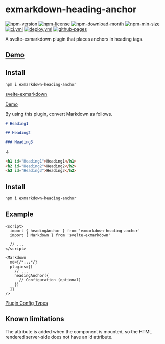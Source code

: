 <!----- BEGIN GHOST DOCS HEADER ----->

# exmarkdown-heading-anchor

[![npm-version](https://img.shields.io/npm/v/exmarkdown-heading-anchor)](https://npmjs.com/package/exmarkdown-heading-anchor) [![npm-license](https://img.shields.io/npm/l/exmarkdown-heading-anchor)](https://npmjs.com/package/exmarkdown-heading-anchor) [![npm-download-month](https://img.shields.io/npm/dm/exmarkdown-heading-anchor)](https://npmjs.com/package/exmarkdown-heading-anchor) [![npm-min-size](https://img.shields.io/bundlephobia/min/exmarkdown-heading-anchor)](https://npmjs.com/package/exmarkdown-heading-anchor) [![ci.yml](https://github.com/jill64/exmarkdown-heading-anchor/actions/workflows/ci.yml/badge.svg)](https://github.com/jill64/exmarkdown-heading-anchor/actions/workflows/ci.yml) [![deploy.yml](https://github.com/jill64/exmarkdown-heading-anchor/actions/workflows/deploy.yml/badge.svg)](https://github.com/jill64/exmarkdown-heading-anchor/actions/workflows/deploy.yml) [![github-pages](https://img.shields.io/website?up_message=working&down_message=down&url=https%3A%2F%2Fjill64.github.io%2Fexmarkdown-heading-anchor%2F)](https://jill64.github.io/exmarkdown-heading-anchor/)

A svelte-exmarkdown plugin that places anchors in heading tags.

## [Demo](https://jill64.github.io/exmarkdown-heading-anchor/)

## Install

```sh
npm i exmarkdown-heading-anchor
```

<!----- END GHOST DOCS HEADER ----->

[svelte-exmarkdown](https://github.com/ssssota/svelte-exmarkdown)

[Demo](https://jill64.github.io/exmarkdown-heading-anchor)

By using this plugin, convert Markdown as follows.

```markdown
# Heading1

## Heading2

### Heading3
```

↓

```html
<h1 id="Heading1">Heading1</h1>
<h2 id="Heading2">Heading2</h2>
<h3 id="Heading3">Heading3</h2>
```

## Install

```sh
npm i exmarkdown-heading-anchor
```

## Example

```svelte
<script>
  import { headingAnchor } from 'exmarkdown-heading-anchor'
  import { Markdown } from 'svelte-exmarkdown'

  // ...
</script>

<Markdown
  md={/*...*/}
  plugins={[
    // ...
    headingAnchor({
      // Configuration (optional)
    })
  ]}
/>
```

[Plugin Config Types](./src/lib/types/Options.ts)

## Known limitations

The attribute is added when the component is mounted, so the HTML rendered server-side does not have an id attribute.
